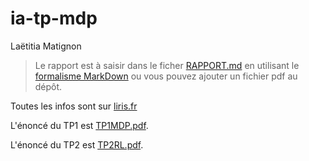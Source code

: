 # ia-tp-mdp
Laëtitia Matignon

> Le rapport est à saisir dans le ficher [RAPPORT.md](RAPPORT.md) en utilisant le [formalisme MarkDown](https://guides.github.com/features/mastering-markdown/) ou vous pouvez ajouter un fichier pdf au dépôt.

Toutes les infos sont sur [liris.fr](https://projet.liris.cnrs.fr/sycosma/wiki/doku.php?id=wiki:coursia4a)

L'énoncé du TP1 est [TP1MDP.pdf](TP1MDP.pdf).

L'énoncé du TP2 est [TP2RL.pdf](TP2RL.pdf).
